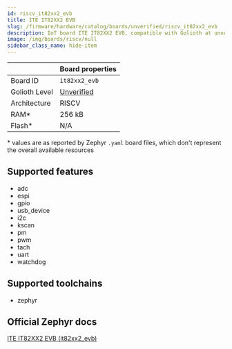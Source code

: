 ```yaml
---
id: riscv_it82xx2_evb
title: ITE IT82XX2 EVB
slug: /firmware/hardware/catalog/boards/unverified/riscv_it82xx2_evb
description: IoT board ITE IT82XX2 EVB, compatible with Golioth at unverified level.
image: /img/boards/riscv/null
sidebar_class_name: hide-item
---
```


[//]: # (This is an auto-generated file, do not edit! Changes to it will be lost upon re-generation)



|                | Board properties     |
| -------------  | -------------------- |
| Board ID       | `it82xx2_evb` |
| Golioth Level  | [Unverified](/firmware/hardware#unverified-boards) |
| Architecture   | RISCV |
| RAM*           | 256 kB |
| Flash*         | N/A |

\* values are as reported by Zephyr `.yaml` board files, which don't represent the overall available resources



## Supported features

* adc
* espi
* gpio
* usb_device
* i2c
* kscan
* pm
* pwm
* tach
* uart
* watchdog

## Supported toolchains

* zephyr

## Official Zephyr docs

[ITE IT82XX2 EVB (it82xx2_evb)](https://docs.zephyrproject.org/latest/boards/riscv/it82xx2_evb/doc/index.html)
